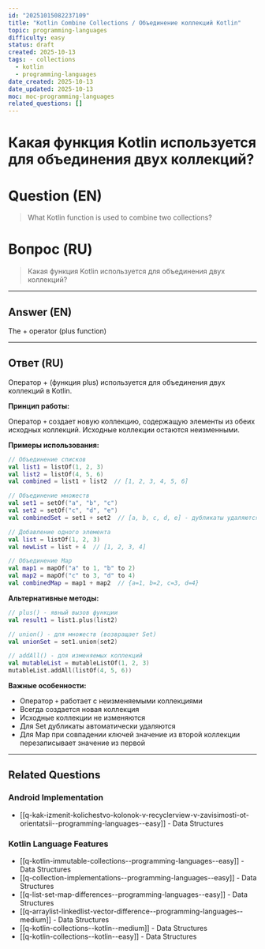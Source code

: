 ```yaml
---
id: "20251015082237109"
title: "Kotlin Combine Collections / Объединение коллекций Kotlin"
topic: programming-languages
difficulty: easy
status: draft
created: 2025-10-13
tags: - collections
  - kotlin
  - programming-languages
date_created: 2025-10-13
date_updated: 2025-10-13
moc: moc-programming-languages
related_questions: []
---
```

# Какая функция Kotlin используется для объединения двух коллекций?

# Question (EN)
> What Kotlin function is used to combine two collections?

# Вопрос (RU)
> Какая функция Kotlin используется для объединения двух коллекций?

---

## Answer (EN)

The + operator (plus function)

---

## Ответ (RU)

Оператор + (функция plus) используется для объединения двух коллекций в Kotlin.

**Принцип работы:**

Оператор `+` создает новую коллекцию, содержащую элементы из обеих исходных коллекций. Исходные коллекции остаются неизменными.

**Примеры использования:**

```kotlin
// Объединение списков
val list1 = listOf(1, 2, 3)
val list2 = listOf(4, 5, 6)
val combined = list1 + list2  // [1, 2, 3, 4, 5, 6]

// Объединение множеств
val set1 = setOf("a", "b", "c")
val set2 = setOf("c", "d", "e")
val combinedSet = set1 + set2  // [a, b, c, d, e] - дубликаты удаляются

// Добавление одного элемента
val list = listOf(1, 2, 3)
val newList = list + 4  // [1, 2, 3, 4]

// Объединение Map
val map1 = mapOf("a" to 1, "b" to 2)
val map2 = mapOf("c" to 3, "d" to 4)
val combinedMap = map1 + map2  // {a=1, b=2, c=3, d=4}
```

**Альтернативные методы:**

```kotlin
// plus() - явный вызов функции
val result1 = list1.plus(list2)

// union() - для множеств (возвращает Set)
val unionSet = set1.union(set2)

// addAll() - для изменяемых коллекций
val mutableList = mutableListOf(1, 2, 3)
mutableList.addAll(listOf(4, 5, 6))
```

**Важные особенности:**

- Оператор `+` работает с неизменяемыми коллекциями
- Всегда создается новая коллекция
- Исходные коллекции не изменяются
- Для Set дубликаты автоматически удаляются
- Для Map при совпадении ключей значение из второй коллекции перезаписывает значение из первой


---

## Related Questions

### Android Implementation
- [[q-kak-izmenit-kolichestvo-kolonok-v-recyclerview-v-zavisimosti-ot-orientatsii--programming-languages--easy]] - Data Structures

### Kotlin Language Features
- [[q-kotlin-immutable-collections--programming-languages--easy]] - Data Structures
- [[q-collection-implementations--programming-languages--easy]] - Data Structures
- [[q-list-set-map-differences--programming-languages--easy]] - Data Structures
- [[q-arraylist-linkedlist-vector-difference--programming-languages--medium]] - Data Structures
- [[q-kotlin-collections--kotlin--medium]] - Data Structures
- [[q-kotlin-collections--kotlin--easy]] - Data Structures
